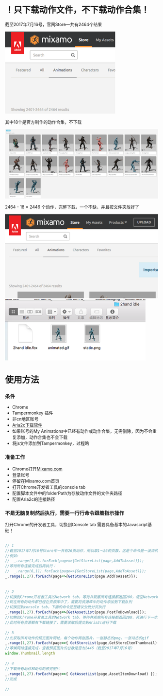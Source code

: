 # ！只下载动作文件，不下载动作合集！

截至2017年7月16号，官网Store一共有2464个结果

![](./image1.png)

其中18个是官方制作的动作合集，不下载

![](./image2.png)

2464 - 18 = 2446 个动作，完整下载，一个不缺，并且按文件夹放好了

![](./image.png)
![](./image3.png)

# 使用方法

### 条件
* Chrome
* Tampermonkey 插件
* 非cn地区账号
* [Aria2c下载软件](https://github.com/aria2/aria2)
* 如果账号的My Animations中已经有动作或动作合集，无需删除，因为不会重复添加，动作合集也不会下载
* 将js文件添加到Tampermonkey，过程略


### 准备工作
* Chrome打开[Mixamo.com](https://mixamo.com)
* 登录账号
* 停留在Mixamo.com首页
* 打开Chrome开发者工具的console tab
* 配置脚本文件中的folderPath为存放动作文件的文件夹路径
* 配置Aria2c的连接路径

### 不是无脑复制然后执行，需要一行行命令跟着指示操作
打开Chrome的开发者工具，切换到Console tab
需要具备基本的Javascript基础！
```javascript

// 1
//截至2017年7月16号Store中一共有26页动作，所以取1～26的页数，这是个命令是一波流的操作，会造成网站缓慢。建议分批分页操作
//例如:
//  _.range(1,6).forEach(page=>{GetStoreList(page,AddToAsset)});
//等待所有连接完成后再执行：
//  _.range(6,11).forEach(page=>{GetStoreList(page,AddToAsset)});
_.range(1,27).forEach(page=>{GetStoreList(page,AddToAsset)});


// 2
//切换到Chrome开发者工具的Network tab，等待并观察所有连接都返回200，清空Network记录，再进行下一步。
//现在所有的动作都已经在资源库中了，需要将资源库中的动作添加到下载队列
//切换回到console tab，下面的命令还是建议分批分页执行
_.range(1,27).forEach(page=>{GetAssetList(page,PostToDownload)});
//切换到Chrome开发者工具的Network tab，等待并观察所有连接都返回200，再进行下一步。
//此时所有资源都有下载链接了，需要读取后提交到Aria2c进行下载

// 3
//先获取所有动作的预览图片网址，每个动作两张图片，一张静态的png，一张动态的gif
_.range(1,27).forEach(page=>{ GetStoreList(page,GetStoreItemThumbnail) });
//等候网络连接完成，查看预览图片的总数是否为2446（截至2017年7月16号）
window.Thumbnail.length

// 4
//下载所有动作和动作的预览图片
_.range(1,27).forEach(page=>{ GetAssetList(page,AssetItemDownload) });
//完成

//
```
